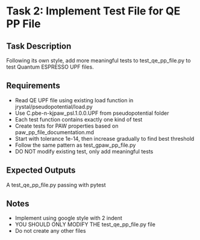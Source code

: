 # Task 2: Implement Test File for QE PP File

## Task Description
Following its own style, add more meaningful tests to test_qe_pp_file.py to test Quantum ESPRESSO UPF files.

## Requirements
- Read QE UPF file using existing load function in jrystal/pseudopotential/load.py
- Use C.pbe-n-kjpaw_psl.1.0.0.UPF from pseudopotential folder
- Each test function contains exactly one kind of test
- Create tests for PAW properties based on paw_pp_file_documentation.md
- Start with tolerance 1e-14, then increase gradually to find best threshold
- Follow the same pattern as test_gpaw_pp_file.py
- DO NOT modify existing test, only add meaningful tests

## Expected Outputs
A test_qe_pp_file.py passing with pytest

## Notes
- Implement using google style with 2 indent
- YOU SHOULD ONLY MODIFY THE test_qe_pp_file.py file
- Do not create any other files